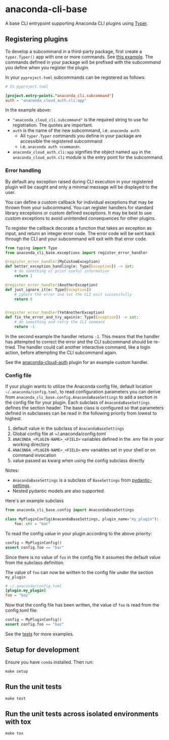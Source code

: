 # anaconda-cli-base

A base CLI entrypoint supporting Anaconda CLI plugins using [Typer](https://github.com/fastapi/typer).

## Registering plugins

To develop a subcommand in a third-party package, first create a `typer.Typer()` app with one or more commands.
See [this example](https://typer.tiangolo.com/#example-upgrade). The commands defined in your package will be prefixed
with the *subcommand* you define when you register the plugin.

In your `pyproject.toml` subcommands can be registered as follows:

```toml
# In pyproject.toml

[project.entry-points."anaconda_cli.subcommand"]
auth = "anaconda_cloud_auth.cli:app"
```

In the example above:

* `"anaconda_cloud_cli.subcommand"` is the required string to use for registration. The quotes are important.
* `auth` is the name of the new subcommand, i.e. `anaconda auth`
  * All `typer.Typer` commands you define in your package are accessible the registered subcommand
  * i.e. `anaconda auth <command>`.
* `anaconda_cloud_auth.cli:app` signifies the object named `app` in the `anaconda_cloud_auth.cli` module is the entry point for the subcommand.

### Error handling

By default any exception raised during CLI execution in your registered plugin will be caught and only a minimal
message will be displayed to the user.

You can define a custom callback for individual exceptions that may be thrown from your subcommand. You can
register handlers for standard library exceptions or custom defined exceptions. It may be best to use custom
exceptions to avoid unintended consequences for other plugins.

To register the callback decorate a function that takes an exception as input, and return an integer error code.
The error code will be sent back through the CLI and your subcommand will exit with that error code.

```python
from typing import Type
from anaconda_cli_base.exceptions import register_error_handler

@register_error_handler(MyCustomException)
def better_exception_handling(e: Type[Exception]) -> int:
    # do something or print useful information
    return 1

@register_error_handler(AnotherException)
def just_ignore_it(e: Type[Exception])
    # ignore the error and let the CLI exit successfully
    return 0


@register_error_handler(YetAnotherException)
def fix_the_error_and_try_again(e: Type[Exception]) -> int:
    # do something and retry the CLI command
    return -1
```

In the second example the handler returns `-1`. This means that the handler has attempted to correct the error
and the CLI subcommand should be re-tried. The handler could call another interactive command, like a login action,
before attempting the CLI subcommand again.

See the [anaconda-cloud-auth](https://github.com/anaconda/anaconda-cloud-tools/blob/main/libs/anaconda-cloud-auth/src/anaconda_cloud_auth/cli.py) plugin for an example custom handler.

### Config file

If your plugin wants to utilize the Anaconda config file, default location `~/.anaconda/config.toml`, to read configuration
parameters you can derive from `anaconda_cli_base.config.AnacondaBaseSettings` to add a section in the config file for
your plugin.
 Each subclass of `AnacondaBaseSettings`
defines the section header. The base class is configured so that parameters defined in subclasses can be read in the
following priority from lowest to highest.

1. default value in the subclass of `AnacondaBaseSettings`
1. Global config file at ~/.anaconda/config.toml
1. `ANACONDA_<PLUGIN-NAME>_<FIELD>` variables defined in the .env file in your working directory
1. `ANACONDA_<PLUGIN-NAME>_<FIELD>` env variables set in your shell or on command invocation
1. value passed as kwarg when using the config subclass directly

Notes:

* `AnacondaBaseSettings` is a subclass of `BaseSettings` from [pydantic-settings](https://docs.pydantic.dev/latest/concepts/pydantic_settings/#usage).
* Nested pydantic models are also supported.

Here's an example subclass

```python
from anaconda_cli_base.config import AnacondaBaseSettings

class MyPluginConfig(AnacondaBaseSettings, plugin_name="my_plugin"):
    foo: str = "bar"
```

To read the config value in your plugin according to the above
priority:

```python
config = MyPluginConfig()
assert config.foo == "bar"
```

Since there is no value of `foo` in the config file it assumes the default value from the subclass definition.

The value of `foo` can now be written to the config file under the section `my_plugin`

```toml
# ~/.anaconda/config.toml
[plugin.my_plugin]
foo = "baz"
```

Now that the config file has been written, the value of `foo` is read from the
config.toml file:

```python
config = MyPluginConfig()
assert config.foo == "baz"
```

See the [tests](https://github.com/anaconda/anaconda-cloud-tools/blob/feat/cli-base-config-file/libs/anaconda-cli-base/tests/test_config.py) for more examples.

## Setup for development

Ensure you have `conda` installed.
Then run:

```shell
make setup
```

## Run the unit tests

```shell
make test
```

## Run the unit tests across isolated environments with tox
```shell
make tox
```
